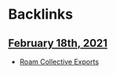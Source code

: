 
# Backlinks
## [February 18th, 2021](<February 18th, 2021.md>)
- [Roam Collective Exports](<Roam Collective Exports.md>)

